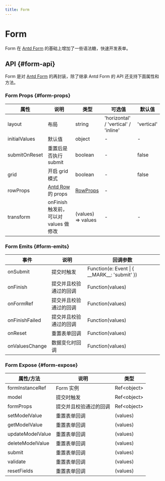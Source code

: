 ```yaml
---
title: Form
---
```


# Form

Form 在 [Antd Form](https://www.antdv.com/components/form-cn) 的基础上增加了一些语法糖，快速开发表单。

## API {#form-api}

Form 是对 [Antd Form](https://www.antdv.com/components/form-cn) 的再封装，除了继承 Antd Form 的 API 还支持下面属性和方法。

### Form Props {#form-props}

| 属性            | 说明                                                               | 类型                                                       | 可选值                                  | 默认值        |
|---------------|------------------------------------------------------------------|----------------------------------------------------------|--------------------------------------|------------|
| layout        | 布局                                                               | string                                                   | 'horizontal' / 'vertical' / 'inline' | 'vertical' |
| initialValues | 默认值                                                              | object                                                   | -                                    | -          |
| submitOnReset | 重置后是否执行 submit                                                   | boolean                                                  | -                                    | false      |
| grid          | 开启 grid 模式                                                       | boolean                                                  | -                                    | false      |
| rowProps      | [Antd Row](https://www.antdv.com/components/grid-cn#row) 的 props | [RowProps](https://www.antdv.com/components/grid-cn#row) | -                                    |
| transform     | onFinish 触发前，可以对 values 做修改                                      | (values) => values                                       | -                                    | -          |

### Form Emits {#form-emits}

| 事件             | 说明          | 回调参数                                               |
|----------------|-------------|----------------------------------------------------|
| onSubmit       | 提交时触发       | Function(e: Event \| \{ \_\_MARK\_\_: 'submit' \}) |
| onFinish       | 提交并且校验通过的回调 | Function(values)                                   |
| onFormRef      | 提交并且校验通过的回调 | Function(values)                                   |
| onFinishFailed | 提交并且校验通过的回调 | Function(values)                                   |
| onReset        | 重置表单回调      | Function(values)                                   |
| onValuesChange | 数据变化时回调     | Function(values)                                   |

### Form Expose {#form-expose}

| 属性/方法            | 说明          | 类型            |
|------------------|-------------|---------------|
| formInstanceRef  | Form 实例     | Ref\<object\> |
| model            | 提交时触发       | Ref\<object\> |
| formProps        | 提交并且校验通过的回调 | Ref\<object\> |
| setModelValue    | 重置表单回调      | (values)      |
| getModelValue    | 重置表单回调      | (values)      |
| updateModelValue | 重置表单回调      | (values)      |
| deleteModelValue | 重置表单回调      | (values)      |
| submit           | 重置表单回调      | (values)      |
| validate         | 重置表单回调      | (values)      |
| resetFields      | 重置表单回调      | (values)      |
